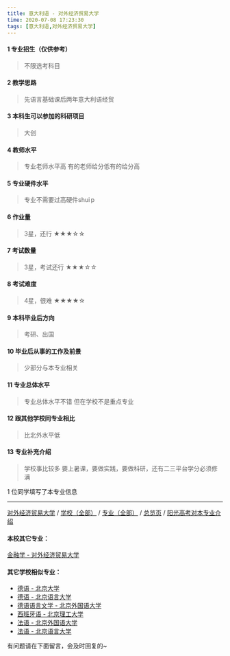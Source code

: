 ```yaml
---
title: 意大利语 - 对外经济贸易大学
time: 2020-07-08 17:23:30
tags: [意大利语,对外经济贸易大学]
---
```

#### 1 专业招生（仅供参考）  
> 不限选考科目 


#### 2 教学思路
> 先语言基础课后两年意大利语经贸


#### 3 本科生可以参加的科研项目
>  大创


#### 4 教师水平
> 专业老师水平高 有的老师给分低有的给分高


#### 5 专业硬件水平
> 专业不需要过高硬件shui p


#### 6 作业量
> 3星，还行
★★★☆☆


#### 7 考试数量
> 3星，考试还行
★★★☆☆


#### 8 考试难度
> 4星，很难
★★★★☆


#### 9 本科毕业后方向
> 考研、出国


#### 10 毕业后从事的工作及前景
> 少部分与本专业相关


#### 11 专业总体水平
> 专业总体水平不错 但在学校不是重点专业


#### 12 跟其他学校同专业相比
> 比北外水平低


#### 13 专业补充介绍
> 学校事比较多 要上暑课，要做实践，要做科研，还有二三平台学分必须修满

1 位同学填写了本专业信息
***
[对外经济贸易大学](https://univgo.github.io/2020/07/08/388ba3d75aa0) / [学校（全部）](https://univgo.github.io/2020/07/08/3efa6bcca419) / [专业（全部）](https://univgo.github.io/2020/07/08/2d4c6d3552c2) / [总览页](https://univgo.github.io/2020/07/08/445daeb4fa00) / [阳光高考对本专业介绍](http://gaokao.chsi.com.cn/sch/zyk/view.do?schId=73394634&specId=73383571)
#### 本校其它专业：
[金融学 - 对外经济贸易大学](https://univgo.github.io/2020/07/08/bc445a9150dc)

#### 其它学校相似专业：
- [德语 - 北京大学](https://univgo.github.io/2020/07/08/8156427c0203)
- [德语 - 北京语言大学](https://univgo.github.io/2020/07/08/64a1801b0d5a)
- [德语语言文学 - 北京外国语大学](https://univgo.github.io/2020/07/08/fe641906d789)
- [西班牙语 - 北京理工大学](https://univgo.github.io/2020/07/08/e0901a0de766)
- [法语 - 北京外国语大学](https://univgo.github.io/2020/07/08/e666d920c112)
- [法语 - 北京语言大学](https://univgo.github.io/2020/07/08/1ca0158bb953)


有问题请在下面留言，会及时回复的~
